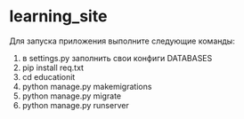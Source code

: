 # learning_site
Для запуска приложения выполните следующие команды:
1) в settings.py заполнить свои конфиги DATABASES
2) pip install req.txt
3) cd educationit
4) python manage.py makemigrations
5) python manage.py migrate
6) python manage.py runserver